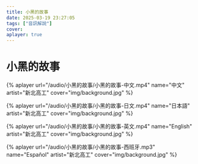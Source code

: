 ```yaml
---
title: 小黑的故事
date: 2025-03-19 23:27:05
tags: ["音訊解說"]
cover:
aplayer: true
---
```

# 小黑的故事
{%  aplayer
    url="/audio/小黑的故事/小黑的故事-中文.mp4"
    name="中文"
    artist="新北高工"
    cover="img/background.jpg"
%}

{%  aplayer
    url="/audio/小黑的故事/小黑的故事-日文.mp4"
    name="日本語"
    artist="新北高工"
    cover="img/background.jpg"
%}

{%  aplayer
    url="/audio/小黑的故事/小黑的故事-英文.mp4"
    name="English"
    artist="新北高工"
    cover="img/background.jpg"
%}

{%  aplayer
    url="/audio/小黑的故事/小黑的故事-西班牙.mp3"
    name="Español"
    artist="新北高工"
    cover="img/background.jpg"
%}